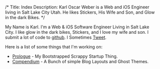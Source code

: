 /*
Title: Index
Description: Karl Oscar Weber is a Web and iOS Engineer living in Salt Lake City Utah. He likes Stickers, His Wife and Son, and Glow in the dark Bikes.
*/


My Name is Karl. I'm a Web &amp; iOS Software Engineer Living in Salt Lake City. I like glow in the dark bikes, Stickers, and I love my wife and son. I submit a lot of code to [github](https://github.com/karloscarweber). I Sometimes [Tweet](https://twitter.com/karloscarweber).

Here is a list of some things that I'm working on:

* [Prologue](http://prologue.co) - My Bootstrapped Scrappy Startup Thing.
* [Compendium](https://github.com/karloscarweber/Compendium) - A Bunch of simple Blog Layouts and Ghost Themes.